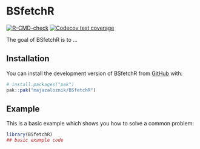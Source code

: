 
# BSfetchR

<!-- badges: start -->
[![R-CMD-check](https://github.com/majazaloznik/BSfetchR/actions/workflows/R-CMD-check.yaml/badge.svg)](https://github.com/majazaloznik/BSfetchR/actions/workflows/R-CMD-check.yaml)
[![Codecov test coverage](https://codecov.io/gh/majazaloznik/BSfetchR/graph/badge.svg)](https://app.codecov.io/gh/majazaloznik/BSfetchR)
<!-- badges: end -->

The goal of BSfetchR is to ...

## Installation

You can install the development version of BSfetchR from [GitHub](https://github.com/) with:

``` r
# install.packages("pak")
pak::pak("majazaloznik/BSfetchR")
```

## Example

This is a basic example which shows you how to solve a common problem:

``` r
library(BSfetchR)
## basic example code
```

